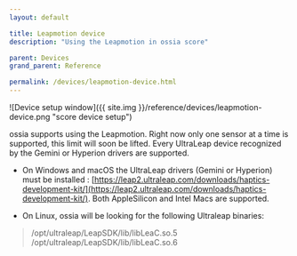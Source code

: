 ```yaml
---
layout: default

title: Leapmotion device
description: "Using the Leapmotion in ossia score"

parent: Devices
grand_parent: Reference

permalink: /devices/leapmotion-device.html
---
```


![Device setup window]({{ site.img }}/reference/devices/leapmotion-device.png "score device setup")

ossia supports using the Leapmotion. Right now only one sensor at a time is supported, this limit will soon be lifted.
Every UltraLeap device recognized by the Gemini or Hyperion drivers are supported.

- On Windows and macOS the UltraLeap drivers (Gemini or Hyperion) must be installed : [https://leap2.ultraleap.com/downloads/haptics-development-kit/](https://leap2.ultraleap.com/downloads/haptics-development-kit/). Both AppleSilicon and Intel Macs are supported.

- On Linux, ossia will be looking for the following Ultraleap binaries: 

> /opt/ultraleap/LeapSDK/lib/libLeaC.so.5
> /opt/ultraleap/LeapSDK/lib/libLeaC.so.6
